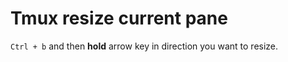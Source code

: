 # Tmux resize current pane

`Ctrl + b` and then **hold** arrow key in direction you want to resize.
